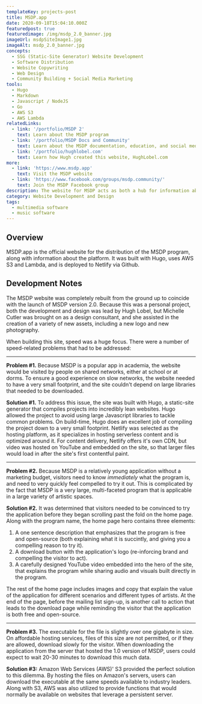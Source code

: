 ```yaml
---
templateKey: projects-post
title: MSDP.app
date: 2020-09-18T15:04:10.000Z
featuredpost: true
featuredimage: /img/msdp_2.0_banner.jpg
imageUrl: msdpSiteImage1.jpg
imageAlt: msdp_2.0_banner.jpg
concepts:
  - SSG (Static-Site Generator) Website Development 
  - Software Distribution
  - Website Copywriting
  - Web Design
  - Community Building + Social Media Marketing
tools:
  - Hugo
  - Markdown
  - Javascript / NodeJS
  - Go
  - AWS S3
  - AWS Lambda
relatedLinks:
  - link: '/portfolio/MSDP 2'
    text: Learn about the MSDP program
  - link: '/portfolio/MSDP Docs and Community'
    text: Learn about the MSDP documentation, education, and social media campaigns
  - link: '/portfolio/hughlobel.com'
    text: Learn how Hugh created this website, HughLobel.com
more:
  - link: 'https://www.msdp.app'
    text: Visit the MSDP website
  - link: 'https://www.facebook.com/groups/msdp.community/'
    text: Join the MSDP Facebook group
description: The website for MSDP acts as both a hub for information about the program, and as the official download source.
category: Website Development and Design
tags:
  - multimedia software
  - music software
---
```

## Overview
MSDP.app is the official website for the distribution of the MSDP program, along with information about the platform. It was built with Hugo, uses AWS S3 and Lambda, and is deployed to Netlify via Github.

## Development Notes
The MSDP website was completely rebuilt from the ground up to coincide with the launch of MSDP version 2.0. Because this was a personal project, both the development and design was lead by Hugh Lobel, but Michelle Cutler was brought on as a design consultant, and she assisted in the creation of a variety of new assets, including a new logo and new photography.

When building this site, speed was a huge focus. There were a number of speed-related problems that had to be addressed:  

---

**Problem #1.** Because MSDP is a popular app in academia, the website would be visited by people on shared networks, either at school or at dorms. To ensure a good experience on slow networks, the website needed to have a very small footprint, and the site couldn't depend on large libraries that needed to be downloaded.  

**Solution #1.** To address this issue, the site was built with Hugo, a static-site generator that compiles projects into incredibly lean websites. Hugo allowed the project to avoid using large Javascript libraries to tackle common problems. On build-time, Hugo does an excellent job of compiling the project down to a very small footprint. Netlify was selected as the hosting platform, as it specializes in hosting serverless content and is optimized around it. For content delivery, Netlify offers it's own CDN, but video was hosted on YouTube and embedded on the site, so that larger files would load in after the site's first contentful paint.

---

**Problem #2.** Because MSDP is a relatively young application without a marketing budget, visitors need to know *immediately* what the program is, and need to very quickly feel compelled to try it out. This is complicated by the fact that MSDP is a very large, multi-faceted program that is applicable in a large variety of artistic spaces.  

**Solution #2.** It was determined that visitors needed to be convinced to try the application before they began scrolling past the fold on the home page. Along with the program name, the home page hero contains three elements:  

1. A one sentence description that emphasizes that the program is free and open-source (both explaining what it is succintly, and giving you a compelling reason to try it). 
2. A download button with the application's logo (re-inforcing brand and compelling the visitor to act). 
3. A carefully designed YouTube video embedded into the hero of the site, that explains the program while sharing audio and visuals built directly in the program.

The rest of the home page includes images and copy that explain the value of the application for different scenarios and different types of artists. At the end of the page, before the mailing list sign-up, is another call to action that leads to the download page while reminding the visitor that the application is both free and open-source.

---

**Problem #3.** The executable for the file is slightly over one gigabyte in size. On affordable hosting services, files of this size are not permitted, or if they are allowed, download slowly for the visitor. When downloading the application from the server that hosted the 1.0 version of MSDP, users could expect to wait 20-30 minutes to download this much data.

**Solution #3:** Amazon Web Services (AWS)' S3 provided the perfect solution to this dilemma. By hosting the files on Amazon's servers, users can download the executable at the same speeds available to industry leaders. Along with S3, AWS was also utilized to provide functions that would normally be available on websites that leverage a persistent server.